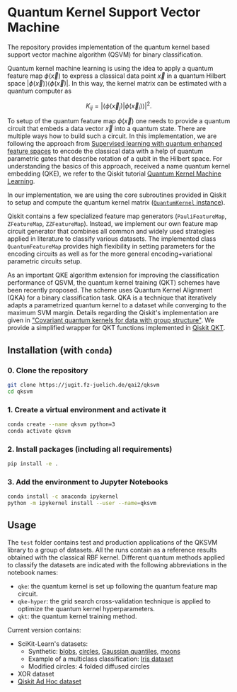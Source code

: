 # Quantum Kernel Support Vector Machine

The repository provides implementation of the quantum kernel based support vector machine algorithm (QSVM) for binary classification.

Quantum kernel machine learning is using the idea to apply a quantum feature map $`\phi(\vec{x})`$ to express a classical data point $`\vec{x}`$ in a quantum Hilbert space $`|\phi(\vec{x})\rangle\langle\phi(\vec{x})|`$.
In this way, the kernel matrix can be estimated with a quantum computer as

```math
K_{ij} = \left| \langle \phi(\vec{x}_j) | \phi(\vec{x}_i) \rangle\right|^2.
```

To setup of the quantum feature map $`\phi(\vec{x})`$ one needs to provide a quantum circuit that embeds a data vector $`\vec{x}`$ into a quantum state. There are multiple ways how to build such a circuit. In this implementation, we are following the approach from [Supervised learning with quantum enhanced feature spaces](https://arxiv.org/pdf/1804.11326.pdf) to encode the classical data with a help of quantum parametric gates that describe rotation of a qubit in the Hilbert space.
For understanding the basics of this approach, received a name quantum kernel embedding (QKE), we refer to the Qiskit tutorial [Quantum Kernel Machine Learning](https://qiskit.org/documentation/machine-learning/tutorials/03_quantum_kernel.html).

In our implementation, we are using the core subroutines provided in Qiskit to setup and compute the quantum kernel matrix ([`QuantumKernel` instance](https://qiskit.org/documentation/machine-learning/stubs/qiskit_machine_learning.kernels.QuantumKernel.html)).

Qiskit contains a few specialized feature map generators (`PauliFeatureMap`, `ZFeatureMap`, `ZZFeatureMap`).
Instead, we implement our own feature map circuit generator that combines all common and widely used strategies applied in literature to classify various datasets.
The implemented class `QuantumFeatureMap` provides high flexibility in setting parameters for the encoding circuits as well as for the more general encoding+variational parametric circuits setup.

As an important QKE algorithm extension for improving the classification performance of QSVM, the quantum kernel training (QKT) schemes have been recently proposed.
The scheme uses Quantum Kernel Alignment (QKA) for a binary classification task.
QKA is a technique that iteratively adapts a parametrized quantum kernel to a dataset while converging to the maximum SVM margin.
Details regarding the Qiskit's implementation are given in ["Covariant quantum kernels for data with group structure"](https://arxiv.org/abs/2105.03406).
We provide a simplified wrapper for QKT functions implemented in [Qiskit QKT](https://qiskit.org/documentation/machine-learning/tutorials/08_quantum_kernel_trainer.html).

## Installation (with `conda`)

### 0. Clone the repository

```bash
git clone https://jugit.fz-juelich.de/qai2/qksvm
cd qksvm
```

### 1. Create a virtual environment and activate it

```bash
conda create --name qksvm python=3
conda activate qksvm
```

### 2. Install packages (including all requirements)

```bash
pip install -e . 
```

### 3. Add the environment to Jupyter Notebooks

```bash
conda install -c anaconda ipykernel
python -m ipykernel install --user --name=qksvm
```

## Usage

The `test` folder contains test and production applications of the QKSVM library to a group of datasets. All the runs contain as a reference results obtained with the classical RBF kernel. Different quantum methods applied to classify the datasets are indicated with the following abbreviations in the notebook names:

* `qke`: the quantum kernel is set up following the quantum feature map circuit.
* `qke-hyper`: the grid search cross-validation technique is applied to optimize the quantum kernel hyperparameters.
* `qkt`: the quantum kernel training method.

Current version contains:

* SciKit-Learn's datasets:
  * Synthetic: [blobs](https://scikit-learn.org/stable/modules/generated/sklearn.datasets.make_blobs.html), [circles](https://scikit-learn.org/stable/modules/generated/sklearn.datasets.make_circles.html), [Gaussian quantiles](https://scikit-learn.org/stable/modules/generated/sklearn.datasets.make_gaussian_quantiles.html), [moons](https://scikit-learn.org/stable/modules/generated/sklearn.datasets.make_moons.html)
  * Example of a multiclass classification: [Iris dataset](https://scikit-learn.org/stable/modules/generated/sklearn.datasets.load_iris.html)
  * Modified circles: 4 folded diffused circles
* XOR dataset
* [Qiskit Ad Hoc dataset](https://qiskit.org/documentation/machine-learning/stubs/qiskit_machine_learning.datasets.ad_hoc_data.html)